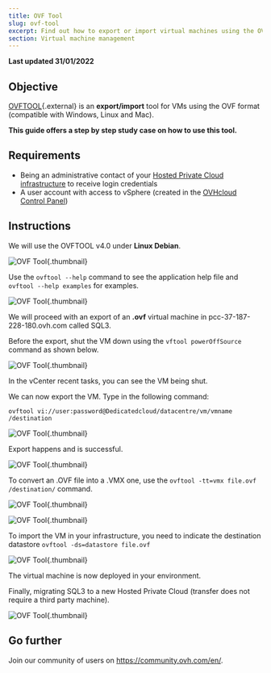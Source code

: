 ```yaml
---
title: OVF Tool
slug: ovf-tool
excerpt: Find out how to export or import virtual machines using the OVF Tool
section: Virtual machine management
---
```


**Last updated 31/01/2022**

## Objective

[OVFTOOL](https://www.vmware.com/support/developer/ovf/){.external} is an **export/import** tool for VMs using the OVF format (compatible with Windows, Linux and Mac).

**This guide offers a step by step study case on how to use this tool.**

## Requirements

- Being an administrative contact of your [Hosted Private Cloud infrastructure](https://www.ovhcloud.com/en-ie/enterprise/products/hosted-private-cloud/) to receive login credentials
- A user account with access to vSphere (created in the [OVHcloud Control Panel](https://www.ovh.com/auth/?action=gotomanager&from=https://www.ovh.ie/&ovhSubsidiary=ie))

## Instructions

We will use the OVFTOOL v4.0 under **Linux Debian**.

![OVF Tool](images/ovftool.png){.thumbnail}

Use the `ovftool --help` command to see the application help file and `ovftool --help examples` for examples.

![OVF Tool](images/ovftool2.png){.thumbnail}

We will proceed with an export of an **.ovf** virtual machine in pcc-37-187-228-180.ovh.com called SQL3.

Before the export, shut the VM down using the `vftool powerOffSource` command as shown below.

![OVF Tool](images/ovftool5.png){.thumbnail}

In the vCenter recent tasks, you can see the VM being shut.

We can now export the VM. Type in the following command:

`ovftool vi://user:password@Dedicatedcloud/datacentre/vm/vmname /destination`

![OVF Tool](images/ovftool6.png){.thumbnail}

Export happens and is successful.

![OVF Tool](images/ovftool7.png){.thumbnail}

To convert an .OVF file into a .VMX one, use the `ovftool -tt=vmx file.ovf /destination/` command.

![OVF Tool](images/ovftool8.png){.thumbnail}

![OVF Tool](images/ovftool9.png){.thumbnail}

To import the VM in your infrastructure, you need to indicate the destination datastore `ovftool -ds=datastore file.ovf`

![OVF Tool](images/ovftool11.png){.thumbnail}

The virtual machine is now deployed in your environment.

Finally, migrating SQL3 to a new Hosted Private Cloud (transfer does not require a third party machine).

![OVF Tool](images/ovftool14.png){.thumbnail}

## Go further

Join our community of users on <https://community.ovh.com/en/>.
